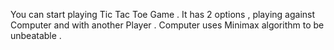 You can start playing Tic Tac Toe Game .
It has 2 options , playing against Computer and with another Player .
Computer uses Minimax algorithm to be unbeatable .
